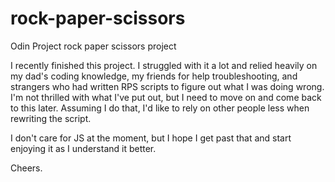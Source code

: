 # rock-paper-scissors

Odin Project rock paper scissors project

I recently finished this project. I struggled with it a lot and relied heavily on my dad's coding knowledge, my friends for help troubleshooting, and strangers who had written RPS scripts to figure out what I was doing wrong. I'm not thrilled with what I've put out, but I need to move on and come back to this later. Assuming I do that, I'd like to rely on other people less when rewriting the script.

I don't care for JS at the moment, but I hope I get past that and start enjoying it as I understand it better.

Cheers.